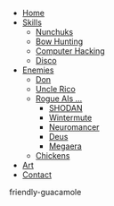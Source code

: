 <nav id="main-nav">
  <ul>
    <li><a href="/">Home</a></li>
    <li>
      <a href="/skills">Skills</a>
      <ul>
        <li><a href="/skills/nunchuks">Nunchuks</a></li>
        <li><a href="/skills/bow-hunting">Bow Hunting</a></li>
        <li><a href="/skills/computer-hacking">Computer Hacking</a></li>
        <li><a href="/skills/disco">Disco</a></li>
      </ul>
    </li>
    <li>
      <a href="/enemies">Enemies</a>
      <ul>
        <li><a href="/enemies/don">Don</a></li>
        <li><a href="/enemies/uncle-rico">Uncle Rico</a></li>
        <li>
          <a href="/enemies/rogue-ais">Rogue AIs ...</a>
          <ul>
            <li><a href="/enemies/rogue-ais/shodan">SHODAN</a></li>
            <li><a href="/enemies/rogue-ais/wintermute">Wintermute</a></li>
            <li><a href="/enemies/rogue-ais/neuromancer">Neuromancer</a></li>
            <li><a href="/enemies/rogue-ais/deus">Deus</a></li>
            <li><a href="/enemies/rogue-ais/megaera">Megaera</a></li>
          </ul>
        </li>
        <li><a href="/enemies/chickens">Chickens</a></li>
      </ul>
    </li>
    <li><a href="/art">Art</a></li>
    <li><a href="/contact">Contact</a></li>
  </ul>
</nav> friendly-guacamole

